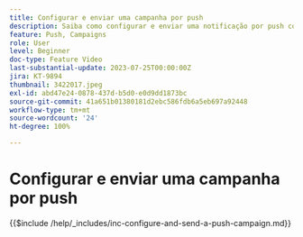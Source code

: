 ```yaml
---
title: Configurar e enviar uma campanha por push
description: Saiba como configurar e enviar uma notificação por push com uma campanha.
feature: Push, Campaigns
role: User
level: Beginner
doc-type: Feature Video
last-substantial-update: 2023-07-25T00:00:00Z
jira: KT-9894
thumbnail: 3422017.jpeg
exl-id: abd47e24-0878-437d-b5d0-e0d9dd1873bc
source-git-commit: 41a651b01380181d2ebc586fdb6a5eb697a92448
workflow-type: tm+mt
source-wordcount: '24'
ht-degree: 100%

---
```


# Configurar e enviar uma campanha por push

{{$include /help/_includes/inc-configure-and-send-a-push-campaign.md}}
